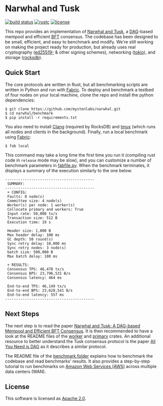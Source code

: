 # Narwhal and Tusk

[![build status](https://img.shields.io/github/workflow/status/mystenlabs/narwhal/Rust/master?style=flat-square&logo=github)](https://github.com/mystenlabs/narwhal/actions)
[![rustc](https://img.shields.io/badge/rustc-1.51+-blue?style=flat-square&logo=rust)](https://www.rust-lang.org)
[![license](https://img.shields.io/badge/license-Apache-blue.svg?style=flat-square)](LICENSE)

This repo provides an implementation of [Narwhal and Tusk](https://arxiv.org/pdf/2105.11827.pdf), a [DAG](https://en.wikipedia.org/wiki/Directed_acyclic_graph)-based mempool and efficient [BFT](https://en.wikipedia.org/wiki/Byzantine_fault) consensus. The codebase has been designed to be small, efficient, and easy to benchmark and modify. We're still working on making the project ready for production, but already uses real cryptography ([ed25519-](https://doc.dalek.rs/ed25519_dalek) & other signing schemes), networking ([tokio](https://docs.rs/tokio)), and storage ([rocksdb](https://docs.rs/rocksdb)).

## Quick Start
The core protocols are written in Rust, but all benchmarking scripts are written in Python and run with [Fabric](http://www.fabfile.org/).
To deploy and benchmark a testbed of four nodes on your local machine, clone the repo and install the python dependencies:
```
$ git clone https://github.com/mystenlabs/narwhal.git
$ cd narwhal/benchmark
$ pip install -r requirements.txt
```
You also need to install [Clang](https://clang.llvm.org/) (required by RocksDB) and [tmux](https://linuxize.com/post/getting-started-with-tmux/#installing-tmux) (which runs all nodes and clients in the background). Finally, run a local benchmark using [Fabric](http://www.fabfile.org/):
```
$ fab local
```
This command may take a long time the first time you run it (compiling rust code in `release` mode may be slow), and you can customize a number of benchmark parameters in [fabfile.py](https://github.com/mystenlabs/narwhal/blob/main/benchmark/fabfile.py). When the benchmark terminates, it displays a summary of the execution similarly to the one below.
```
-----------------------------------------
 SUMMARY:
-----------------------------------------
 + CONFIG:
 Faults: 0 node(s)
 Committee size: 4 node(s)
 Worker(s) per node: 1 worker(s)
 Collocate primary and workers: True
 Input rate: 50,000 tx/s
 Transaction size: 512 B
 Execution time: 19 s

 Header size: 1,000 B
 Max header delay: 100 ms
 GC depth: 50 round(s)
 Sync retry delay: 10,000 ms
 Sync retry nodes: 3 node(s)
 batch size: 500,000 B
 Max batch delay: 100 ms

 + RESULTS:
 Consensus TPS: 46,478 tx/s
 Consensus BPS: 23,796,531 B/s
 Consensus latency: 464 ms

 End-to-end TPS: 46,149 tx/s
 End-to-end BPS: 23,628,541 B/s
 End-to-end latency: 557 ms
-----------------------------------------
```

## Next Steps
The next step is to read the paper [Narwhal and Tusk: A DAG-based Mempool and Efficient BFT Consensus](https://arxiv.org/pdf/2105.11827.pdf). It is then recommended to have a look at the README files of the [worker](https://github.com/mystenlabs/narwhal/tree/main/worker) and [primary](https://github.com/mystenlabs/narwhal/tree/main/primary) crates. An additional resource to better understand the Tusk consensus protocol is the paper [All You Need is DAG](https://arxiv.org/abs/2102.08325) as it describes a similar protocol. 

The README file of the [benchmark folder](https://github.com/mystenlabs/narwhal/tree/main/benchmark) explains how to benchmark the codebase and read benchmarks' results. It also provides a step-by-step tutorial to run benchmarks on [Amazon Web Services (AWS)](https://aws.amazon.com) across multiple data centers (WAN).

## License
This software is licensed as [Apache 2.0](LICENSE).
